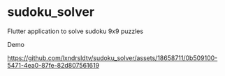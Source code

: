 # sudoku_solver
Flutter application to solve sudoku 9x9 puzzles

Demo

https://github.com/lxndrsldtv/sudoku_solver/assets/18658711/0b509100-5471-4ea0-87fe-82d807561619

